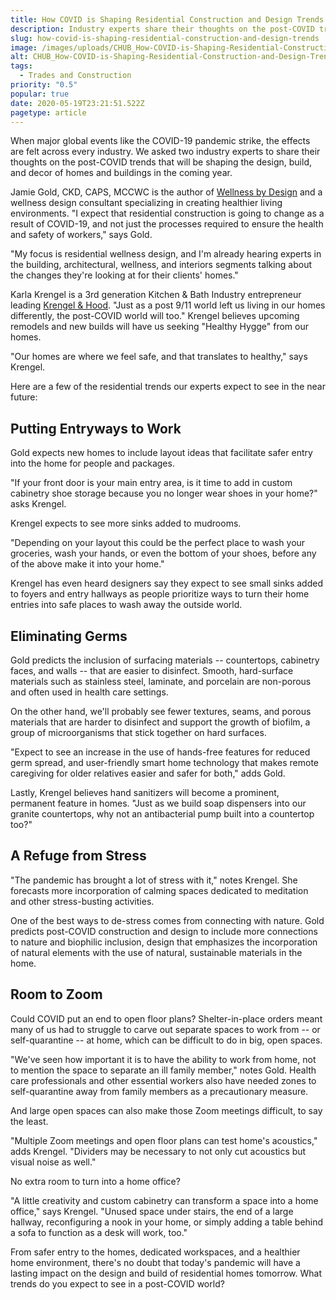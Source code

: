 ```yaml
---
title: How COVID is Shaping Residential Construction and Design Trends
description: Industry experts share their thoughts on the post-COVID trends that will be shaping the design and build of homes this upcoming year.
slug: how-covid-is-shaping-residential-construction-and-design-trends
image: /images/uploads/CHUB_How-COVID-is-Shaping-Residential-Construction-and-Design-Trends.png
alt: CHUB_How-COVID-is-Shaping-Residential-Construction-and-Design-Trends.png
tags:
  - Trades and Construction
priority: "0.5"
popular: true
date: 2020-05-19T23:21:51.522Z
pagetype: article
---
```


When major global events like the COVID-19 pandemic strike, the effects are felt across every industry. We asked two industry experts to share their thoughts on the post-COVID trends that will be shaping the design, build, and decor of homes and buildings in the coming year.

Jamie Gold, CKD, CAPS, MCCWC is the author of [Wellness by Design](https://jamiegold.net/books/) and a wellness design consultant specializing in creating healthier living environments. "I expect that residential construction is going to change as a result of COVID-19, and not just the processes required to ensure the health and safety of workers," says Gold.

"My focus is residential wellness design, and I'm already hearing experts in the building, architectural, wellness, and interiors segments talking about the changes they're looking at for their clients' homes."

Karla Krengel is a 3rd generation Kitchen & Bath Industry entrepreneur leading [Krengel & Hood](http://www.krengelandhood.com/). "Just as a post 9/11 world left us living in our homes differently, the post-COVID world will too." Krengel believes upcoming remodels and new builds will have us seeking "Healthy Hygge" from our homes.

"Our homes are where we feel safe, and that translates to healthy," says Krengel.

Here are a few of the residential trends our experts expect to see in the near future:

Putting Entryways to Work
-------------------------

Gold expects new homes to include layout ideas that facilitate safer entry into the home for people and packages.

"If your front door is your main entry area, is it time to add in custom cabinetry shoe storage because you no longer wear shoes in your home?" asks Krengel.

Krengel expects to see more sinks added to mudrooms.

"Depending on your layout this could be the perfect place to wash your groceries, wash your hands, or even the bottom of your shoes, before any of the above make it into your home."

Krengel has even heard designers say they expect to see small sinks added to foyers and entry hallways as people prioritize ways to turn their home entries into safe places to wash away the outside world.

Eliminating Germs
-----------------

Gold predicts the inclusion of surfacing materials -- countertops, cabinetry faces, and walls -- that are easier to disinfect. Smooth, hard-surface materials such as stainless steel, laminate, and porcelain are non-porous and often used in health care settings.

On the other hand, we'll probably see fewer textures, seams, and porous materials that are harder to disinfect and support the growth of biofilm, a group of microorganisms that stick together on hard surfaces.

"Expect to see an increase in the use of hands-free features for reduced germ spread, and user-friendly smart home technology that makes remote caregiving for older relatives easier and safer for both," adds Gold.

Lastly, Krengel believes hand sanitizers will become a prominent, permanent feature in homes. "Just as we build soap dispensers into our granite countertops, why not an antibacterial pump built into a countertop too?"

A Refuge from Stress
--------------------

"The pandemic has brought a lot of stress with it," notes Krengel. She forecasts more incorporation of calming spaces dedicated to meditation and other stress-busting activities.

One of the best ways to de-stress comes from connecting with nature. Gold predicts post-COVID construction and design to include more connections to nature and biophilic inclusion, design that emphasizes the incorporation of natural elements with the use of natural, sustainable materials in the home.

Room to Zoom
------------

Could COVID put an end to open floor plans? Shelter-in-place orders meant many of us had to struggle to carve out separate spaces to work from -- or self-quarantine -- at home, which can be difficult to do in big, open spaces.

"We've seen how important it is to have the ability to work from home, not to mention the space to separate an ill family member," notes Gold. Health care professionals and other essential workers also have needed zones to self-quarantine away from family members as a precautionary measure.

And large open spaces can also make those Zoom meetings difficult, to say the least.

"Multiple Zoom meetings and open floor plans can test home's acoustics," adds Krengel. "Dividers may be necessary to not only cut acoustics but visual noise as well."

No extra room to turn into a home office?

"A little creativity and custom cabinetry can transform a space into a home office," says Krengel. "Unused space under stairs, the end of a large hallway, reconfiguring a nook in your home, or simply adding a table behind a sofa to function as a desk will work, too."

From safer entry to the homes, dedicated workspaces, and a healthier home environment, there's no doubt that today's pandemic will have a lasting impact on the design and build of residential homes tomorrow. What trends do you expect to see in a post-COVID world?
